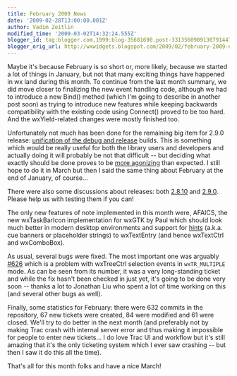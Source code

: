 ```yaml
---
title: February 2009 News
date: '2009-02-28T13:00:00.001Z'
author: Vadim Zeitlin
modified_time: '2009-03-02T14:32:24.555Z'
blogger_id: tag:blogger.com,1999:blog-35681690.post-3313560909130791447
blogger_orig_url: http://wxwidgets.blogspot.com/2009/02/february-2009-news.html
---
```


Maybe it's because February is so short or, more likely, because we started a
lot of things in January, but not that many exciting things have happened in wx
land during this month. To continue from the last month summary, we did move
closer to finalizing the new event handling code, although we had to introduce a
new Bind() method (which I'm going to describe in another post soon) as trying
to introduce new features while keeping backwards compatibility with the
existing code using Connect() proved to be too hard. And the wxYield-related
changes were mostly finished too.

Unfortunately not much has been done for the remaining big item for 2.9.0
release: [unification of the debug and release] builds. This is something which
would be really useful for both the library users and developers and actually
doing it will probably be not that difficult -- but deciding what exactly should
be done proves to be [more agonizing] than expected. I still hope to do it in
March but then I said the same thing about February at the end of January, of
course...

There were also some discussions about releases: both [2.8.10] and [2.9.0].
Please help us with testing them if you can!

The only new features of note implemented in this month were, AFAICS, the new
wxTaskBarIcon implementation for wxGTK by Paul which should look much better in
modern desktop environments and support for [hints] (a.k.a. cue banners or
placeholder strings) to wxTextEntry (and hence wxTextCtrl and wxComboBox).

As usual, several bugs were fixed. The most important one was arguably [#626]
which is a problem with wxTreeCtrl selection events in `wxTR_MULTIPLE` mode. As
can be seen from its number, it was a very long-standing ticket and while the
fix hasn't been checked in just yet, it's going to be done very soon -- thanks a
lot to Jonathan Liu who spent a lot of time working on this (and several other
bugs as well).

Finally, some statistics for February: there were 632 commits in the repository,
67 new tickets were created, 84 were modified and 61 were closed. We'll try to
do better in the next month (and preferably not by making Trac crash with
internal server error and thus making it impossible for people to enter new
tickets... I do love Trac UI and workflow but it's still amazing that it's the
only ticketing system which I ever saw crashing -- but then I saw it do this all
the time).

That's all for this month folks and have a nice March!

[unification of the debug and release]: http://article.gmane.org/gmane.comp.lib.wxwidgets.devel/111094
[more agonizing]: http://article.gmane.org/gmane.comp.lib.wxwidgets.general/64057
[2.8.10]: http://article.gmane.org/gmane.comp.lib.wxwidgets.devel/111488
[2.9.0]: http://article.gmane.org/gmane.comp.lib.wxwidgets.general/64401
[hints]: https://docs.wxwidgets.org/trunk/classwx_text_entry.html#db61407dc8103df59c66cb5de3dd22a1
[#626]: https://trac.wxwidgets.org/ticket/626
